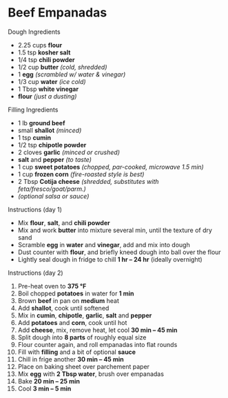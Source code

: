 # Beef Empanadas

Dough Ingredients

* 2.25 cups **flour**
* 1.5 tsp **kosher salt**
* 1/4 tsp **chili powder**
* 1/2 cup **butter** *(cold, shredded)*
* 1 **egg** *(scrambled w/ water & vinegar)*
* 1/3 cup **water** *(ice cold)*
* 1 Tbsp **white vinegar**
* **flour** *(just a dusting)*

Filling Ingredients

* 1 lb **ground beef**
* small **shallot** *(minced)*
* 1 tsp **cumin**
* 1/2 tsp **chipotle powder**
* 2 cloves **garlic** *(minced or crushed)*
* **salt** and **pepper** *(to taste)*
* 1 cup **sweet potatoes** *(chopped, par-cooked, microwave 1.5 min)*
* 1 cup **frozen corn** *(fire-roasted style is best)*
* 2 Tbsp **Cotija cheese** *(shredded, substitutes with feta/fresco/goat/parm.)*
* *(optional salsa or sauce)*

Instructions (day 1)

* Mix **flour**, **salt**, and **chili powder**
* Mix and work **butter** into mixture several min, until the texture of dry sand
* Scramble **egg** in **water** and **vinegar**, add and mix into dough
* Dust counter with **flour**, and briefly kneed dough into ball over the flour
* Lightly seal dough in fridge to chill **1 hr – 24 hr** (ideally overnight)

Instructions (day 2)

1. Pre-heat oven to **375 °F**
1. Boil chopped **potatoes** in water for **1 min**
1. Brown **beef** in pan on **medium** heat
1. Add **shallot**, cook until softened
1. Mix in **cumin**, **chipotle**, **garlic**, **salt** and **pepper**
1. Add **potatoes** and **corn**, cook until hot
1. Add **cheese**, mix, remove heat, let cool **30 min – 45 min**
1. Split dough into **8 parts** of roughly equal size
1. Flour counter again, and roll empanadas into flat rounds
1. Fill with **filling** and a bit of optional **sauce**
1. Chill in frige another **30 min – 45 min**
1. Place on baking sheet over parchement paper
1. Mix **egg** with **2 Tbsp water**, brush over empanadas
1. Bake **20 min – 25 min**
1. Cool **3 min – 5 min**
